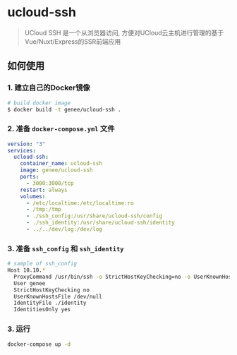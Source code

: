 # ucloud-ssh

> UCloud SSH 是一个从浏览器访问, 方便对UCloud云主机进行管理的基于Vue/Nuxt/Express的SSR前端应用

## 如何使用
### 1. 建立自己的Docker镜像
``` bash
# build docker image
$ docker build -t genee/ucloud-ssh .
```
### 2. 准备 `docker-compose.yml` 文件
```yaml
version: "3"
services:
  ucloud-ssh:
    container_name: ucloud-ssh
    image: genee/ucloud-ssh
    ports:
      - 3000:3000/tcp
    restart: always
    volumes:
      - /etc/localtime:/etc/localtime:ro
      - /tmp:/tmp
      - ./ssh_config:/usr/share/ucloud-ssh/config
      - ./ssh_identity:/usr/share/ucloud-ssh/identity
      - ../../dev/log:/dev/log
```
### 3. 准备 `ssh_config` 和 `ssh_identity`
```bash
# sample of ssh_config
Host 10.10.*
  ProxyCommand /usr/bin/ssh -o StrictHostKeyChecking=no -o UserKnownHostsFile=/dev/null -i ./identity -W %h:%p genee@vpn.genee.cn
  User genee
  StrictHostKeyChecking no
  UserKnownHostsFile /dev/null
  IdentityFile ./identity
  IdentitiesOnly yes
```

### 3. 运行
```bash
docker-compose up -d
```